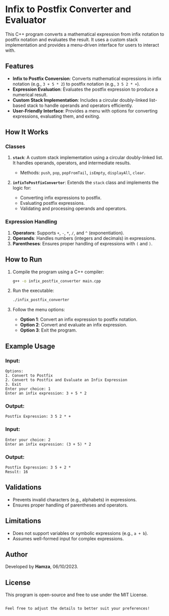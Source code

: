 # Infix to Postfix Converter and Evaluator

This C++ program converts a mathematical expression from infix notation to postfix notation and evaluates the result. It uses a custom stack implementation and provides a menu-driven interface for users to interact with.

## Features
- **Infix to Postfix Conversion**: Converts mathematical expressions in infix notation (e.g., `3 + 5 * 2`) to postfix notation (e.g., `3 5 2 * +`).
- **Expression Evaluation**: Evaluates the postfix expression to produce a numerical result.
- **Custom Stack Implementation**: Includes a circular doubly-linked list-based stack to handle operands and operators efficiently.
- **User-Friendly Interface**: Provides a menu with options for converting expressions, evaluating them, and exiting.

## How It Works
### Classes
1. **`stack`**: A custom stack implementation using a circular doubly-linked list. It handles operands, operators, and intermediate results.
   - Methods: `push`, `pop`, `popFromTail`, `isEmpty`, `displayAll`, `clear`.

2. **`infixToPostfixConvertor`**: Extends the `stack` class and implements the logic for:
   - Converting infix expressions to postfix.
   - Evaluating postfix expressions.
   - Validating and processing operands and operators.

### Expression Handling
1. **Operators**: Supports `+`, `-`, `*`, `/`, and `^` (exponentiation).
2. **Operands**: Handles numbers (integers and decimals) in expressions.
3. **Parentheses**: Ensures proper handling of expressions with `(` and `)`.

## How to Run
1. Compile the program using a C++ compiler:
   ```bash
   g++ -o infix_postfix_converter main.cpp
   ```
2. Run the executable:
   ```bash
   ./infix_postfix_converter
   ```

3. Follow the menu options:
   - **Option 1**: Convert an infix expression to postfix notation.
   - **Option 2**: Convert and evaluate an infix expression.
   - **Option 3**: Exit the program.

## Example Usage
### Input:
```text
Options:
1. Convert to Postfix
2. Convert to Postfix and Evaluate an Infix Expression
3. Exit
Enter your choice: 1
Enter an infix expression: 3 + 5 * 2
```

### Output:
```text
Postfix Expression: 3 5 2 * +
```

### Input:
```text
Enter your choice: 2
Enter an infix expression: (3 + 5) * 2
```

### Output:
```text
Postfix Expression: 3 5 + 2 *
Result: 16
```

## Validations
- Prevents invalid characters (e.g., alphabets) in expressions.
- Ensures proper handling of parentheses and operators.

## Limitations
- Does not support variables or symbolic expressions (e.g., `a + b`).
- Assumes well-formed input for complex expressions.

## Author
Developed by **Hamza**, 06/10/2023.

## License
This program is open-source and free to use under the MIT License.
```

Feel free to adjust the details to better suit your preferences!